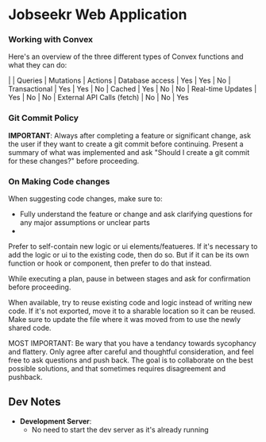 # Jobseekr Web Application

### Working with Convex
Here's an overview of the three different types of Convex functions and what they can do:

|                               | Queries	    | Mutations	    | Actions
| Database access	            | Yes	        | Yes	        | No
| Transactional	                | Yes	        | Yes	        | No
| Cached	                    | Yes	        | No	        | No
| Real-time Updates	            | Yes	        | No	        | No
| External API Calls (fetch)	| No	        | No	        | Yes

### Git Commit Policy
**IMPORTANT**: Always after completing a feature or significant change, ask the user if they want to create a git commit before continuing. Present a summary of what was implemented and ask "Should I create a git commit for these changes?" before proceeding.

### On Making Code changes
When suggesting code changes, make sure to:
- Fully understand the feature or change and ask clarifying questions for any major assumptions or unclear parts
- 

Prefer to self-contain new logic or ui elements/featueres. If it's necessary to add the logic or ui to the existing code, then do so. But if it can be its own function or hook or component, then prefer to do that instead.

While executing a plan, pause in between stages and ask for confirmation before proceeding.

When available, try to reuse existing code and logic instead of writing new code. If it's not exported, move it to a sharable location so it can be reused. Make sure to update the file where it was moved from to use the newly shared code.

MOST IMPORTANT: Be wary that you have a tendancy towards sycophancy and flattery. Only agree after careful and thoughtful consideration, and feel free to ask questions and push back. The goal is to collaborate on the best possible solutions, and that sometimes requires disagreement and pushback.

## Dev Notes

- **Development Server**: 
  - No need to start the dev server as it's already running
